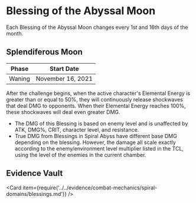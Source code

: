 # Blessing of the Abyssal Moon

Each Blessing of the Abyssal Moon changes every 1st and 16th days of the month.

## Splendiferous Moon

| Phase  | Start Date        |
| ------ | ----------------- |
| Waning | November 16, 2021 |

After the challenge begins, when the active character's Elemental Energy is greater than or equal to 50%, they will continuously release shockwaves that deal DMG to opponents. When their Elemental Energy reaches 100%, these shockwaves will deal even greater DMG.

* The DMG of this Blessing is based on enemy level and is unaffected by ATK, DMG%, CRIT, character level, and resistance.
* True DMG from Blessings in Spiral Abyss have different base DMG depending on the blessing. However, the damage all scale exactly according to the enemy/environment level multiplier listed in the TCL, using the level of the enemies in the current chamber. 

## Evidence Vault

<Card item={require('../../evidence/combat-mechanics/spiral-domains/blessings.md')} />
